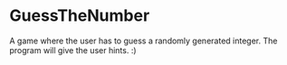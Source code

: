# GuessTheNumber
A game where the user has to guess a randomly generated integer. The program will give the user hints. :)
